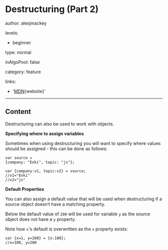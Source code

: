 # Destructuring (Part 2)
author: alexjmackey

levels:

  - beginner

type: normal

inAlgoPool: false

category: feature

links:
  
  - '[MDN](https://developer.mozilla.org/en/docs/Web/JavaScript/Reference/Operators/Destructuring_assignment){website}'

---
## Content

Destructuring can also be used to work with objects.

**Specifying where to assign variables**

Sometimes when using destructuring you will want to specify where values should be assigned - this can be done as follows: 

```
var source =
{company: "Enki", topic: "js"};

var {company:v1, topic:v2} = source;
//v1="Enki"
//v2="js"

```

**Default Properties**

You can also assign a default value that will be used when destructuring if a source object doesn’t have a matching property.

Below the default value of `200` will be used for variable `y` as the source object does not have a `y` property.

Note how `x`'s default is overwritten as the `x` property exists:

```
var {x=1, y=200} = {x:100};
//x=100, y=200
```
